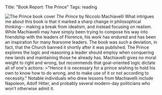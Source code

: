 Title: "Book Report: The Prince"
Tags: reading

![The Prince book cover](/media/uploads/theprince_medium.jpg "The Prince by Niccolo Machiavelli") _The Prince_ by Niccolo Machiavelli What intrigues me
about this book is that it marked a sharp change in philosophical thinking--
making a break from idealism, and instead focusing on realism. While
Machiavelli may have simply been trying to compose his way into friendship
with the leaders of Florence, his work has endured and has been an inspiration
for many fearsome leaders. The book was such a deviation, in fact, that the
Church banned it shortly after it was published. The Prince explores the logic
and reasoning a leader should employ when conquering new lands and maintaining
those he already has. Machiavelli gives no moral weight to right and wrong,
but recommends that goal-oriented logic dictate all of one's actions: >"Hence
it is necessary for a prince wishing to hold his own to know how to do wrong,
and to make use of it or not according to necessity." Notable individuals who
drew lessons from Machiavelli include Napoleon, Adolf Hitler, and probably
several modern-day politicians who won't otherwise admit it.


